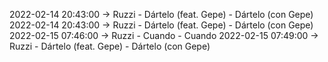 2022-02-14 20:43:00 -> Ruzzi - Dártelo (feat. Gepe) - Dártelo (con Gepe)
2022-02-14 20:43:00 -> Ruzzi - Dártelo (feat. Gepe) - Dártelo (con Gepe)
2022-02-15 07:46:00 -> Ruzzi - Cuando - Cuando
2022-02-15 07:49:00 -> Ruzzi - Dártelo (feat. Gepe) - Dártelo (con Gepe)
